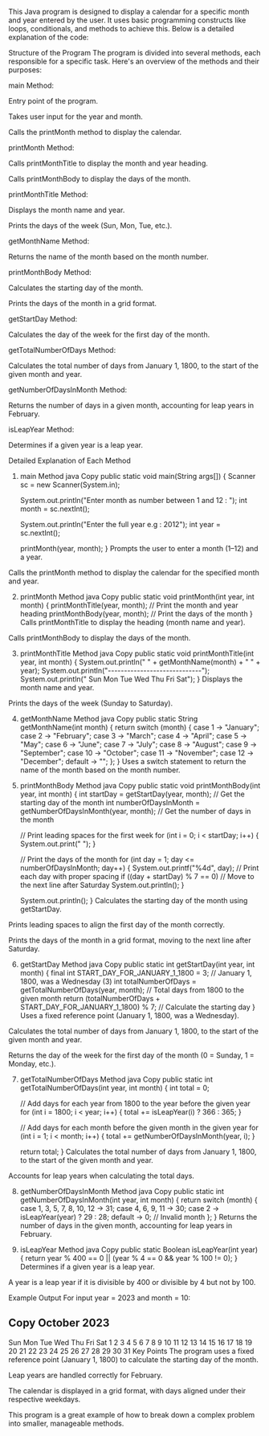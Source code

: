 This Java program is designed to display a calendar for a specific month and year entered by the user. It uses basic programming constructs like loops, conditionals, and methods to achieve this. Below is a detailed explanation of the code:

Structure of the Program
The program is divided into several methods, each responsible for a specific task. Here's an overview of the methods and their purposes:

main Method:

Entry point of the program.

Takes user input for the year and month.

Calls the printMonth method to display the calendar.

printMonth Method:

Calls printMonthTitle to display the month and year heading.

Calls printMonthBody to display the days of the month.

printMonthTitle Method:

Displays the month name and year.

Prints the days of the week (Sun, Mon, Tue, etc.).

getMonthName Method:

Returns the name of the month based on the month number.

printMonthBody Method:

Calculates the starting day of the month.

Prints the days of the month in a grid format.

getStartDay Method:

Calculates the day of the week for the first day of the month.

getTotalNumberOfDays Method:

Calculates the total number of days from January 1, 1800, to the start of the given month and year.

getNumberOfDaysInMonth Method:

Returns the number of days in a given month, accounting for leap years in February.

isLeapYear Method:

Determines if a given year is a leap year.

Detailed Explanation of Each Method
1. main Method
java
Copy
public static void main(String args[]) {
    Scanner sc = new Scanner(System.in);

    System.out.println("Enter month as number between 1 and 12 : ");
    int month = sc.nextInt();

    System.out.println("Enter the full year e.g : 2012");
    int year = sc.nextInt();

    printMonth(year, month);
}
Prompts the user to enter a month (1–12) and a year.

Calls the printMonth method to display the calendar for the specified month and year.

2. printMonth Method
java
Copy
public static void printMonth(int year, int month) {
    printMonthTitle(year, month); // Print the month and year heading
    printMonthBody(year, month);  // Print the days of the month
}
Calls printMonthTitle to display the heading (month name and year).

Calls printMonthBody to display the days of the month.

3. printMonthTitle Method
java
Copy
public static void printMonthTitle(int year, int month) {
    System.out.println("           " + getMonthName(month) + " " + year);
    System.out.println("-----------------------------");
    System.out.println(" Sun Mon Tue Wed Thu Fri Sat");
}
Displays the month name and year.

Prints the days of the week (Sunday to Saturday).

4. getMonthName Method
java
Copy
public static String getMonthName(int month) {
    return switch (month) {
        case 1 -> "January";
        case 2 -> "February";
        case 3 -> "March";
        case 4 -> "April";
        case 5 -> "May";
        case 6 -> "June";
        case 7 -> "July";
        case 8 -> "August";
        case 9 -> "September";
        case 10 -> "October";
        case 11 -> "November";
        case 12 -> "December";
        default -> "";
    };
}
Uses a switch statement to return the name of the month based on the month number.

5. printMonthBody Method
java
Copy
public static void printMonthBody(int year, int month) {
    int startDay = getStartDay(year, month); // Get the starting day of the month
    int numberOfDaysInMonth = getNumberOfDaysInMonth(year, month); // Get the number of days in the month

    // Print leading spaces for the first week
    for (int i = 0; i < startDay; i++) {
        System.out.print("    ");
    }

    // Print the days of the month
    for (int day = 1; day <= numberOfDaysInMonth; day++) {
        System.out.printf("%4d", day); // Print each day with proper spacing
        if ((day + startDay) % 7 == 0) // Move to the next line after Saturday
            System.out.println();
    }

    System.out.println();
}
Calculates the starting day of the month using getStartDay.

Prints leading spaces to align the first day of the month correctly.

Prints the days of the month in a grid format, moving to the next line after Saturday.

6. getStartDay Method
java
Copy
public static int getStartDay(int year, int month) {
    final int START_DAY_FOR_JANUARY_1_1800 = 3; // January 1, 1800, was a Wednesday (3)
    int totalNumberOfDays = getTotalNumberOfDays(year, month); // Total days from 1800 to the given month
    return (totalNumberOfDays + START_DAY_FOR_JANUARY_1_1800) % 7; // Calculate the starting day
}
Uses a fixed reference point (January 1, 1800, was a Wednesday).

Calculates the total number of days from January 1, 1800, to the start of the given month and year.

Returns the day of the week for the first day of the month (0 = Sunday, 1 = Monday, etc.).

7. getTotalNumberOfDays Method
java
Copy
public static int getTotalNumberOfDays(int year, int month) {
    int total = 0;

    // Add days for each year from 1800 to the year before the given year
    for (int i = 1800; i < year; i++) {
        total += isLeapYear(i) ? 366 : 365;
    }

    // Add days for each month before the given month in the given year
    for (int i = 1; i < month; i++) {
        total += getNumberOfDaysInMonth(year, i);
    }

    return total;
}
Calculates the total number of days from January 1, 1800, to the start of the given month and year.

Accounts for leap years when calculating the total days.

8. getNumberOfDaysInMonth Method
java
Copy
public static int getNumberOfDaysInMonth(int year, int month) {
    return switch (month) {
        case 1, 3, 5, 7, 8, 10, 12 -> 31;
        case 4, 6, 9, 11 -> 30;
        case 2 -> isLeapYear(year) ? 29 : 28;
        default -> 0; // Invalid month
    };
}
Returns the number of days in the given month, accounting for leap years in February.

9. isLeapYear Method
java
Copy
public static Boolean isLeapYear(int year) {
    return year % 400 == 0 || (year % 4 == 0 && year % 100 != 0);
}
Determines if a given year is a leap year.

A year is a leap year if it is divisible by 400 or divisible by 4 but not by 100.

Example Output
For input year = 2023 and month = 10:

Copy
           October 2023
-----------------------------
 Sun Mon Tue Wed Thu Fri Sat
   1    2    3    4    5    6    7
   8    9   10   11   12   13   14
  15   16   17   18   19   20   21
  22   23   24   25   26   27   28
  29   30   31
Key Points
The program uses a fixed reference point (January 1, 1800) to calculate the starting day of the month.

Leap years are handled correctly for February.

The calendar is displayed in a grid format, with days aligned under their respective weekdays.

This program is a great example of how to break down a complex problem into smaller, manageable methods.

